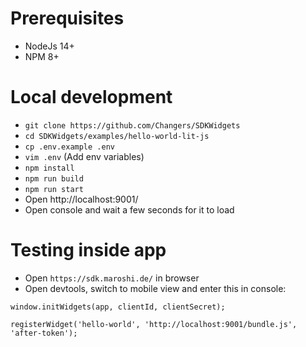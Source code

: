 # Prerequisites 
* NodeJs 14+
* NPM 8+

# Local development
* `git clone https://github.com/Changers/SDKWidgets`
* `cd SDKWidgets/examples/hello-world-lit-js`
* `cp .env.example .env`
* `vim .env` (Add env variables)
* `npm install`
* `npm run build`
* `npm run start`
* Open http://localhost:9001/
* Open console and wait a few seconds for it to load

# Testing inside app
* Open `https://sdk.maroshi.de/` in browser
* Open devtools, switch to mobile view and enter this in console: 
```
window.initWidgets(app, clientId, clientSecret);

registerWidget('hello-world', 'http://localhost:9001/bundle.js', 'after-token');
```
